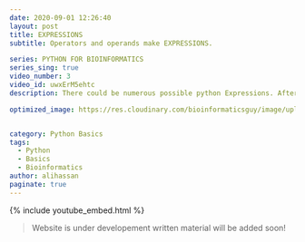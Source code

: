 ```yaml
---
date: 2020-09-01 12:26:40
layout: post
title: EXPRESSIONS
subtitle: Operators and operands make EXPRESSIONS.

series: PYTHON FOR BIOINFORMATICS
series_sing: true
video_number: 3
video_id: uwxErM5ehtc
description: There could be numerous possible python Expressions. After learning few different types you will be able to understand most of the python expressions that you will ever came across.

optimized_image: https://res.cloudinary.com/bioinformaticsguy/image/upload/c_scale,h_380/v1596701389/002%20Python-for-Bioinformatics/Python-for-Bioinformatics-003.png


category: Python Basics
tags:
  - Python
  - Basics
  - Bioinformatics
author: alihassan
paginate: true
---
```


{% include youtube_embed.html %}


> Website is under developement written material will be added soon!

 <!-- how you doing guys bioinformatics guy
here with another video of the series
python for bioinformatics
in this video we will be talking about
the simple values the simple values
include
booleans integers floats special values
and the most important values strings
so let's get started so let's start by
opening our
idl e the first value is the boolean
value which is also known as logical
values i know in one of your exams you
have attempted this question in which
you have to write true or false
this is the same thing so t r u
e true or f a l s e false
these are the two values true or false
you can check the type of this value by
using this function t by p e type
and then enter true and this is a case
sensitive value if you will enter wrong
spellings just like here
you will get an error if you will keep
this first t
small you will also get in here t r u e
you will also get an error so we will
talk about the use of this value in the
future videos
so the next value is integers integers
are just like numbers 1 2
3 4 5 6 7 8 9 10 so on and so forth
these also include negative numbers so 1
2
3 this is a number 1 is a number 2 is a
number
and you can check the type of this by
the same function
type and enter an integer over here
so here are some examples -1
[Music]
you can also enter a really huge numbers
like this
and you can notice that separators such
as commas or periods are not used in
python
you will just get a plain number and we
are going to use these numbers in later
videos
so the next type is float float is the
abbreviated version of the term flooring
point
so float is basically equivalent of
scientific notation and you might be
already familiar with such number
these are known as floats because these
contain a digit and an exponent
exponent is adjusted so that the decimal
point floats just after the first digit
so here are some
examples 2.5 0.0001
and this is a very huge float
and as you can see that when you will
enter a really huge float
it is represented in this e form
right over here and you can check its
type by using the same function
type and enter a float over here 1.2
and its float the next is special value
it is special because it is no value it
is basically used when you have missing
values in the data
and it is represented by n o n e none
see even if you enter over here you get
nothing so let's talk about strings we
will be using this type a lot in this
series
can you make a grasp why strings are so
important in the series
please pause the video and make guess in
the comments down below
so this type of simple value is used to
enter text in python
so it has to be enclosed in single
quotes
or double quotes we enter it in triple
quotes for multiple lines
so here is our first example of the
string
python 4 bioinformatics
so let me tell you the reason why we
will be using strings a lot in our
series the reason is that we will be
working with the dna
rna based sequences and amino acid
sequences
which are in the form of text and we
will be needing help from the strings to
enter those in python so let us take
some example of entering amino acid
sequences in python it's like
m and k m d
l m and k
[Music]
so we have entered a protein sequence
let's try entering a dna sequence a t
g c t c t c d c g a c
g a c d a t
so we have entered a dna sequence if you
have to enter a multiple line sequence
you can enter it in triple quotes in the
next video we will be talking about
expressions which
include numerical operators logical
operations and a very important string
operation so if you have any questions
or concerns about this video
don't hesitate to comment down below you
can always find me there for help
if you want to find out what i do other
than programming please check out my
vlogging channel
thank you very much for watching and i
will see you around in the next video
[Music]  -->